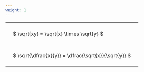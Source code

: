 ```yaml
---
weight: 1
---
```


<style type="text/css">
#T_d5591 th.col_heading {
  text-align: left;
  font-size: 1em;
}
#T_d5591 td {
  text-align: left;
  font-size: 1em;
  padding: 1.5em;
}
</style>
<table id="T_d5591">
  <thead>
  </thead>
  <tbody>
    <tr>
      <td id="T_d5591_row0_col0" class="data row0 col0" >$ \sqrt{xy} = \sqrt{x} \times \sqrt{y} $</td>
    </tr>
    <tr>
      <td id="T_d5591_row1_col0" class="data row1 col0" >$ \sqrt{\dfrac{x}{y}} = \dfrac{\sqrt{x}}{\sqrt{y}} $</td>
    </tr>
  </tbody>
</table>
